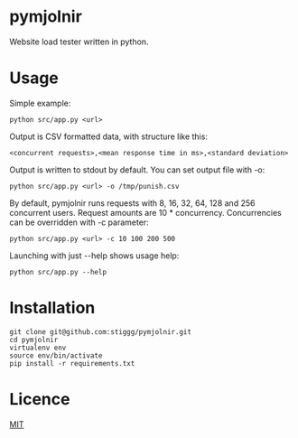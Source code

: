 pymjolnir
=========

Website load tester written in python.

# Usage

Simple example:
```
python src/app.py <url>
```

Output is CSV formatted data, with structure like this:
```
<concurrent requests>,<mean response time in ms>,<standard deviation>
```

Output is written to stdout by default. You can set output file with -o:
```
python src/app.py <url> -o /tmp/punish.csv
```

By default, pymjolnir runs requests with 8, 16, 32, 64, 128 and 256 concurrent users.
Request amounts are 10 * concurrency. Concurrencies can be overridden with -c parameter:
```
python src/app.py <url> -c 10 100 200 500
```

Launching with just --help shows usage help:
```
python src/app.py --help
```

# Installation

```
git clone git@github.com:stiggg/pymjolnir.git
cd pymjolnir
virtualenv env
source env/bin/activate
pip install -r requirements.txt
```

# Licence

[MIT](LICENSE)